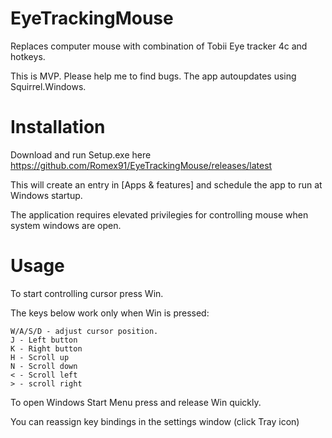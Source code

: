 # EyeTrackingMouse
Replaces computer mouse with combination of Tobii Eye tracker 4c and hotkeys. 

This is MVP. Please help me to find bugs.
The app autoupdates using Squirrel.Windows.

# Installation
Download and run Setup.exe here https://github.com/Romex91/EyeTrackingMouse/releases/latest

This will create an entry in [Apps & features] and schedule the app to run at Windows startup.

The application requires elevated privilegies for controlling mouse when system windows are open.

# Usage

To start controlling cursor press Win. 

The keys below work only when Win is pressed:
```
W/A/S/D - adjust cursor position.
J - Left button
K - Right button
H - Scroll up
N - Scroll down
< - Scroll left
> - scroll right
```

To open Windows Start Menu press and release Win quickly. 

You can reassign key bindings in the settings window (click Tray icon)
